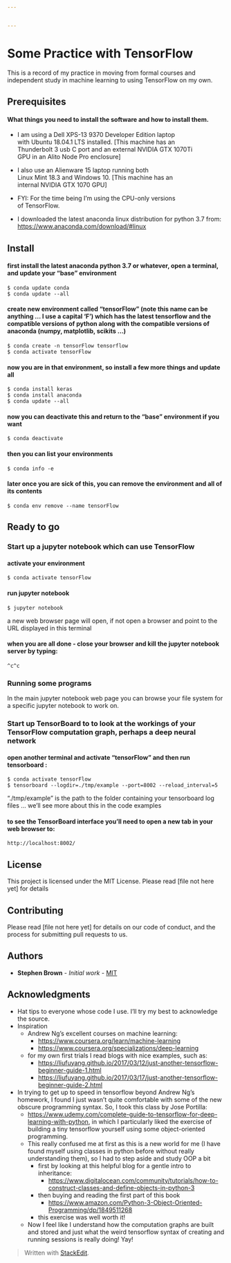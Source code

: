 ```yaml
---


---
```


<h1 id="some-practice-with-tensorflow">Some Practice with TensorFlow</h1>
<p>This is a record of my practice in moving from formal courses and independent study in machine learning to using TensorFlow on my own.</p>
<h2 id="prerequisites">Prerequisites</h2>
<h4 id="what-things-you-need-to-install-the-software-and-how-to-install-them.">What things you need to install the software and how to install them.</h4>
<ul>
<li>
<p>I am using a Dell XPS-13 9370 Developer Edition laptop<br>
with Ubuntu 18.04.1 LTS installed. [This machine has an<br>
Thunderbolt 3 usb C port and an external NVIDIA GTX 1070Ti<br>
GPU in an Alito Node Pro enclosure]</p>
</li>
<li>
<p>I also use an Alienware 15 laptop running both<br>
Linux Mint 18.3 and Windows 10. [This machine has an<br>
internal NVIDIA GTX 1070 GPU]</p>
</li>
<li>
<p>FYI: For the time being I’m using the CPU-only versions<br>
of TensorFlow.</p>
</li>
<li>
<p>I downloaded the latest anaconda linux distribution for python 3.7 from: <a href="https://www.anaconda.com/download/#linux">https://www.anaconda.com/download/#linux</a></p>
</li>
</ul>
<h2 id="install">Install</h2>
<h4 id="first-install-the-latest-anaconda-python-3.7-or-whatever-open-a-terminal-and-update-your-base-environment">first install the latest anaconda python 3.7 or whatever, open a terminal, and update your “base” environment</h4>
<pre class=" language-console"><code class="prism  language-console">$ conda update conda
$ conda update --all
</code></pre>
<h4 id="create-new-environment-called-tensorflow-note-this-name-can-be-anything-...-i-use-a-capital-f-which-has-the-latest-tensorflow-and-the-compatible-versions-of-python-along-with-the-compatible-versions-of-anaconda-numpy-matplotlib-scikits-...">create new environment called “tensorFlow” (note this name can be anything … I use a capital ‘F’) which has the latest tensorflow and the compatible versions of python along with the compatible versions of anaconda (numpy, matplotlib, scikits …)</h4>
<pre class=" language-console"><code class="prism  language-console">$ conda create -n tensorFlow tensorflow
$ conda activate tensorFlow
</code></pre>
<h4 id="now-you-are-in-that-environment-so-install-a-few-more-things-and-update-all">now you are in that environment, so install a few more things and update all</h4>
<pre class=" language-console"><code class="prism  language-console">$ conda install keras
$ conda install anaconda
$ conda update --all
</code></pre>
<h4 id="now-you-can-deactivate-this-and-return-to-the-base-environment-if-you-want">now you can deactivate this and return to the “base” environment if you want</h4>
<pre class=" language-console"><code class="prism  language-console">$ conda deactivate
</code></pre>
<h4 id="then-you-can-list-your-environments">then you can list your environments</h4>
<pre class=" language-console"><code class="prism  language-console">$ conda info -e
</code></pre>
<h4 id="later-once-you-are-sick-of-this-you-can-remove-the-environment-and-all-of-its-contents">later once you are sick of this, you can remove the environment and all of its contents</h4>
<pre class=" language-console"><code class="prism  language-console">$ conda env remove --name tensorFlow
</code></pre>
<h2 id="ready-to-go">Ready to go</h2>
<h3 id="start-up-a-jupyter-notebook-which-can-use-tensorflow">Start up a jupyter notebook which can use TensorFlow</h3>
<h4 id="activate-your-environment">activate your environment</h4>
<pre class=" language-console"><code class="prism  language-console">$ conda activate tensorFlow
</code></pre>
<h4 id="run-jupyter-notebook">run jupyter notebook</h4>
<pre class=" language-console"><code class="prism  language-console">$ jupyter notebook
</code></pre>
<p>a new web browser page will open, if not open a browser and point to the URL displayed in this terminal</p>
<h4 id="when-you-are-all-done---close-your-browser-and-kill-the-jupyter-notebook-server-by-typing">when you are all done - close your browser and kill the jupyter notebook server by typing:</h4>
<pre class=" language-console"><code class="prism  language-console">^c^c
</code></pre>
<h3 id="running-some-programs">Running some programs</h3>
<p>In the main jupyter notebook web page you can browse your file system for a specific jupyter notebook to work on.</p>
<h3 id="start-up-tensorboard-to-to-look-at-the-workings-of-your-tensorflow-computation-graph-perhaps-a-deep-neural-network">Start up TensorBoard to to look at the workings of your TensorFlow computation graph, perhaps a deep neural network</h3>
<h4 id="open-another-terminal-and-activate-tensorflow-and-then-run-tensorboard-">open another terminal and activate “tensorFlow” and then run tensorboard :</h4>
<pre class=" language-console"><code class="prism  language-console">$ conda activate tensorFlow
$ tensorboard --logdir=./tmp/example --port=8002 --reload_interval=5
</code></pre>
<p>“./tmp/example” is the path to the folder containing your tensorboard log files … we’ll see more about this in the code examples</p>
<h4 id="to-see-the-tensorboard-interface-youll-need-to-open-a-new-tab-in-your-web-browser-to">to see the TensorBoard interface you’ll need to open a new tab in your web browser to:</h4>
<pre class=" language-console"><code class="prism  language-console">http://localhost:8002/
</code></pre>
<h2 id="license">License</h2>
<p>This project is licensed under the MIT License. Please read [file not here yet] for details</p>
<h2 id="contributing">Contributing</h2>
<p>Please read [file not here yet] for details on our code of conduct, and the process for submitting pull requests to us.</p>
<h2 id="authors">Authors</h2>
<ul>
<li><strong>Stephen Brown</strong> - <em>Initial work</em> - <a href="https://erlweb.mit.edu/users/srbrownmitedu">MIT</a></li>
</ul>
<h2 id="acknowledgments">Acknowledgments</h2>
<ul>
<li>Hat tips to everyone whose code I use. I’ll try my best to acknowledge the source.</li>
<li>Inspiration
<ul>
<li>Andrew Ng’s excellent courses on machine learning:
<ul>
<li><a href="https://www.coursera.org/learn/machine-learning">https://www.coursera.org/learn/machine-learning</a></li>
<li><a href="https://www.coursera.org/specializations/deep-learning">https://www.coursera.org/specializations/deep-learning</a></li>
</ul>
</li>
<li>for my own first trials I read blogs with nice examples, such as:
<ul>
<li><a href="https://liufuyang.github.io/2017/03/12/just-another-tensorflow-beginner-guide-1.html">https://liufuyang.github.io/2017/03/12/just-another-tensorflow-beginner-guide-1.html</a></li>
<li><a href="https://liufuyang.github.io/2017/03/17/just-another-tensorflow-beginner-guide-2.html">https://liufuyang.github.io/2017/03/17/just-another-tensorflow-beginner-guide-2.html</a></li>
</ul>
</li>
</ul>
</li>
<li>In trying to get up to speed in tensorflow beyond Andrew Ng’s homework, I found I just wasn’t quite comfortable with some of the new obscure programming syntax. So, I took this class by Jose Portilla:
<ul>
<li><a href="https://www.udemy.com/complete-guide-to-tensorflow-for-deep-learning-with-python">https://www.udemy.com/complete-guide-to-tensorflow-for-deep-learning-with-python</a>, in which I particularly liked the exercise of building a tiny tensorflow yourself using some object-oriented programming.</li>
<li>This really confused me at first as this is a new world for me (I have found myself using classes in python before without really understanding them), so I had to step aside and study OOP a bit
<ul>
<li>first  by looking at this helpful blog for a gentle intro to inheritance:
<ul>
<li><a href="https://www.digitalocean.com/community/tutorials/how-to-construct-classes-and-define-objects-in-python-3">https://www.digitalocean.com/community/tutorials/how-to-construct-classes-and-define-objects-in-python-3</a></li>
</ul>
</li>
<li>then buying and reading the first part of this book
<ul>
<li><a href="https://www.amazon.com/Python-3-Object-Oriented-Programming/dp/1849511268">https://www.amazon.com/Python-3-Object-Oriented-Programming/dp/1849511268</a></li>
</ul>
</li>
<li>this exercise was well worth it!</li>
</ul>
</li>
<li>Now I feel like I understand how the computation graphs are built and stored and just what the weird tensorflow syntax of creating and running sessions is really doing! Yay!</li>
</ul>
</li>
</ul>
<blockquote>
<p>Written with <a href="https://stackedit.io/">StackEdit</a>.</p>
</blockquote>

